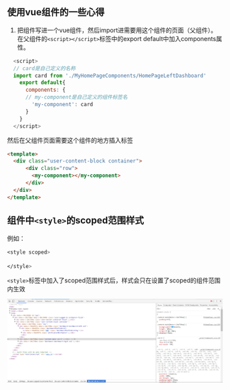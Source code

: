 ## 使用vue组件的一些心得
1. 把组件写进一个vue组件，然后import进需要用这个组件的页面（父组件）。
在父组件的`<script></script>`标签中的export default中加入components属性。
```javascript
  <script>
  // card是自己定义的名称
  import card from './MyHomePageComponents/HomePageLeftDashboard' 
    export default{
      components: {
      // my-component是自己定义的组件标签名
        'my-component': card
      }
    }
  </script>
```
然后在父组件页面需要这个组件的地方插入标签
```html
<template>
  <div class="user-content-block container">
      <div class="row">
        <my-component></my-component>
      </div>
  </div>
</template>
```

## 组件中`<style>`的scoped范围样式

例如：
```css
<style scoped>

</style>
```
`<style>`标签中加入了scoped范围样式后，样式会只在设置了scoped的组件范围内生效

![](./assets/vue使用心得.png)
